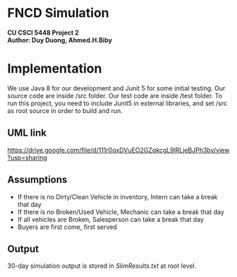 # FNCD Simulation
**CU CSCI 5448 Project 2**\
**Author: Duy Duong, Ahmed.H.Biby**

# Implementation
We use Java 8 for our development and Junit 5 for some initial testing. Our source code are inside /src folder. Our test code are inside /test folder. To run this project, you need to include Junit5 in external libraries, and set /src as root source in order to build and run.

## UML link
https://drive.google.com/file/d/111r0qxDVuEO2GZqkcgL9lRLjeBJPh3bv/view?usp=sharing
## Assumptions
- If there is no Dirty/Clean Vehicle in inventory, Intern can take a break that day
- If there is no Broken/Used Vehicle, Mechanic can take a break that day
- If all vehicles are Broken, Salesperson can take a break that day
- Buyers are first come, first served
## Output
30-day simulation output is stored in *SlimResults.txt* at root level.
